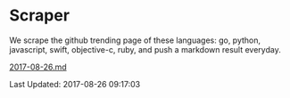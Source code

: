 # Scraper

We scrape the github trending page of these languages: go, python, javascript, swift, objective-c, ruby, and push a markdown result everyday.

[2017-08-26.md](https://github.com/henson/Scraper/blob/master/2017-08-26.md)

Last Updated: 2017-08-26 09:17:03